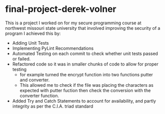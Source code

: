 ﻿# final-project-derek-volner
This is a project I worked on for my secure programming course at northwest missouri state university that involved improving the security of a program
I achieved this by:
 - Adding Unit Tests
 - Implementing PyLint Recommendations
 - Automated Testing on each commit to check whether unit tests passed or failed.
 - Refactored code so it was in smaller chunks of code to allow for proper testing
   - for example turned the encrypt function into two functions putter and converter.
   -  This allowed me to check if the file was placing the characters as expected with putter fuction then check the conversion with the converter function.
 - Added Try and Catch Statements to account for availability, and partly integrity as per the C.I.A. triad standard
